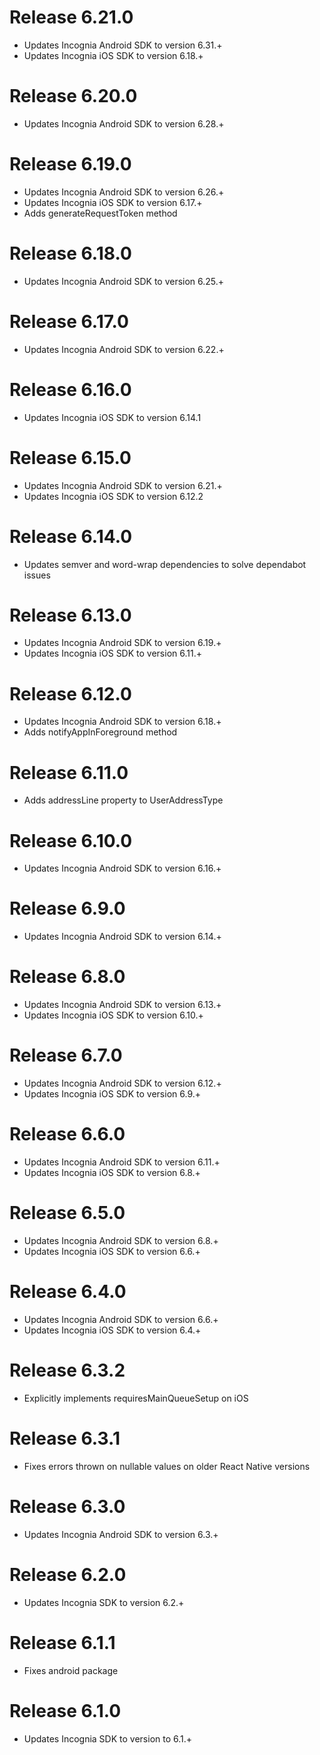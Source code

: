 Release 6.21.0
===
- Updates Incognia Android SDK to version 6.31.+
- Updates Incognia iOS SDK to version 6.18.+

Release 6.20.0
===
- Updates Incognia Android SDK to version 6.28.+

Release 6.19.0
===
- Updates Incognia Android SDK to version 6.26.+
- Updates Incognia iOS SDK to version 6.17.+
- Adds generateRequestToken method

Release 6.18.0
===
- Updates Incognia Android SDK to version 6.25.+

Release 6.17.0
===
- Updates Incognia Android SDK to version 6.22.+

Release 6.16.0
===
- Updates Incognia iOS SDK to version 6.14.1

Release 6.15.0
===
- Updates Incognia Android SDK to version 6.21.+
- Updates Incognia iOS SDK to version 6.12.2

Release 6.14.0
===
- Updates semver and word-wrap dependencies to solve dependabot issues

Release 6.13.0
===
- Updates Incognia Android SDK to version 6.19.+
- Updates Incognia iOS SDK to version 6.11.+

Release 6.12.0
===
- Updates Incognia Android SDK to version 6.18.+
- Adds notifyAppInForeground method

Release 6.11.0
===
- Adds addressLine property to UserAddressType

Release 6.10.0
===
- Updates Incognia Android SDK to version 6.16.+

Release 6.9.0
===
- Updates Incognia Android SDK to version 6.14.+

Release 6.8.0
===
- Updates Incognia Android SDK to version 6.13.+
- Updates Incognia iOS SDK to version 6.10.+

Release 6.7.0
===
- Updates Incognia Android SDK to version 6.12.+
- Updates Incognia iOS SDK to version 6.9.+

Release 6.6.0
===
- Updates Incognia Android SDK to version 6.11.+
- Updates Incognia iOS SDK to version 6.8.+

Release 6.5.0
===
- Updates Incognia Android SDK to version 6.8.+
- Updates Incognia iOS SDK to version 6.6.+

Release 6.4.0
===
- Updates Incognia Android SDK to version 6.6.+
- Updates Incognia iOS SDK to version 6.4.+

Release 6.3.2
===
- Explicitly implements requiresMainQueueSetup on iOS

Release 6.3.1
===
- Fixes errors thrown on nullable values on older React Native versions

Release 6.3.0
===
- Updates Incognia Android SDK to version 6.3.+

Release 6.2.0
===
- Updates Incognia SDK to version 6.2.+

Release 6.1.1
===
- Fixes android package

Release 6.1.0
===
- Updates Incognia SDK to version to 6.1.+